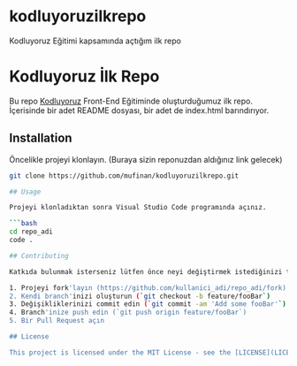 # kodluyoruzilkrepo
Kodluyoruz Eğitimi kapsamında açtığım ilk repo
# Kodluyoruz İlk Repo

Bu repo [Kodluyoruz](https://www.kodluyoruz.org) Front-End Eğitiminde oluşturduğumuz ilk repo. İçerisinde bir adet README dosyası, bir adet de index.html barındırıyor.

## Installation

Öncelikle projeyi klonlayın. (Buraya sizin reponuzdan aldığınız link gelecek)

```bash
git clone https://github.com/mufinan/kodluyoruzilkrepo.git

## Usage

Projeyi klonladıktan sonra Visual Studio Code programında açınız.

```bash
cd repo_adi
code .

## Contributing

Katkıda bulunmak isterseniz lütfen önce neyi değiştirmek istediğinizi tartışmak için bir konu açınız. Büyük değişiklikler için lütfen bir issue açtıktan sonra değişikliklerinizi gönderiniz.

1. Projeyi fork'layın (https://github.com/kullanici_adi/repo_adi/fork)
2. Kendi branch'inizi oluşturun (`git checkout -b feature/fooBar`)
3. Değişikliklerinizi commit edin (`git commit -am 'Add some fooBar'`)
4. Branch'inize push edin (`git push origin feature/fooBar`)
5. Bir Pull Request açın

## License

This project is licensed under the MIT License - see the [LICENSE](LICENSE) file for details.


